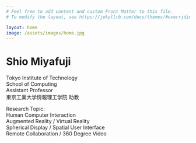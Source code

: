 ```yaml
---
# Feel free to add content and custom Front Matter to this file.
# To modify the layout, see https://jekyllrb.com/docs/themes/#overriding-theme-defaults

layout: home
image: /assets/images/home.jpg
---
```


# Shio Miyafuji
Tokyo Institute of Technology<br>
School of Computing<br>
Assistant Professor<br>
東京工業大学情報理工学院 助教<br>

Research Topic:<br>
Human Computer Interaction <br>
Augmented Reality / Virtual Reality <br>
Spherical Display / Spatial User Interface <br>
Remote Collaboration / 360 Degree Video